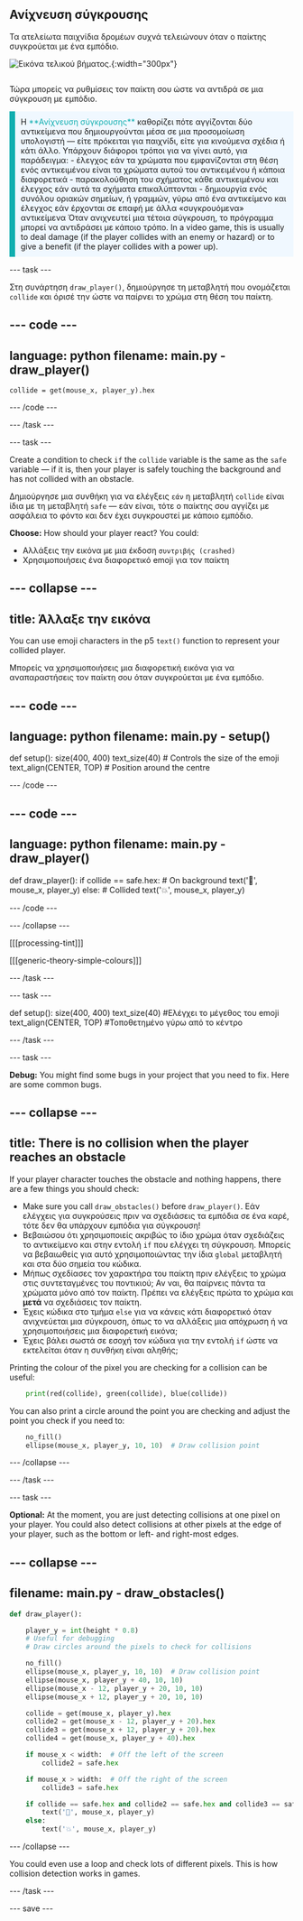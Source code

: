 ## Ανίχνευση σύγκρουσης

<div style="display: flex; flex-wrap: wrap">
<div style="flex-basis: 200px; flex-grow: 1; margin-right: 15px;">
Τα ατελείωτα παιχνίδια δρομέων συχνά τελειώνουν όταν ο παίκτης συγκρούεται με ένα εμπόδιο.
</div>
<div>

![Εικόνα τελικού βήματος.](images/collision.png){:width="300px"}

</div>
</div>

Τώρα μπορείς να ρυθμίσεις τον παίκτη σου ώστε να αντιδρά σε μια σύγκρουση με εμπόδιο.

<p style="border-left: solid; border-width:10px; border-color: #0faeb0; background-color: aliceblue; padding: 10px;">
Η <span style="color: #0faeb0">**Ανίχνευση σύγκρουσης**</span> καθορίζει πότε αγγίζονται δύο αντικείμενα που δημιουργούνται μέσα σε μια προσομοίωση υπολογιστή — είτε πρόκειται για παιχνίδι, είτε για κινούμενα σχέδια ή κάτι άλλο. Υπάρχουν διάφοροι τρόποι για να γίνει αυτό, για παράδειγμα: 
  - έλεγχος εάν τα χρώματα που εμφανίζονται στη θέση ενός αντικειμένου είναι τα χρώματα αυτού του αντικειμένου ή κάποια διαφορετικά
  - παρακολούθηση του σχήματος κάθε αντικειμένου και έλεγχος εάν αυτά τα σχήματα επικαλύπτονται
  - δημιουργία ενός συνόλου οριακών σημείων, ή γραμμών, γύρω από ένα αντικείμενο και έλεγχος εάν έρχονται σε επαφή με άλλα «συγκρουόμενα» αντικείμενα
Όταν ανιχνευτεί μια τέτοια σύγκρουση, το πρόγραμμα μπορεί να αντιδράσει με κάποιο τρόπο. In a video game, this is usually to deal damage (if the player collides with an enemy or hazard) or to give a benefit (if the player collides with a power up).
</p>

--- task ---

Στη συνάρτηση `draw_player()`, δημιούργησε τη μεταβλητή που ονομάζεται `collide` και όρισέ την ώστε να παίρνει το χρώμα στη θέση του παίκτη.

--- code ---
---
language: python
filename: main.py - draw_player()
---

    collide = get(mouse_x, player_y).hex

--- /code ---

--- /task ---

--- task ---

Create a condition to check `if` the `collide` variable is the same as the `safe` variable — if it is, then your player is safely touching the background and has not collided with an obstacle.

Δημιούργησε μια συνθήκη για να ελέγξεις `εάν` η μεταβλητή `collide` είναι ίδια με τη μεταβλητή `safe` — εάν είναι, τότε ο παίκτης σου αγγίζει με ασφάλεια το φόντο και δεν έχει συγκρουστεί με κάποιο εμπόδιο.

**Choose:** How should your player react? You could:
+ Αλλάξεις την εικόνα με μια έκδοση `συντριβής (crashed)`
+ Χρησιμοποιήσεις ένα διαφορετικό emoji για τον παίκτη

--- collapse ---
---
title: Άλλαξε την εικόνα
---

You can use emoji characters in the p5 `text()` function to represent your collided player.

Μπορείς να χρησιμοποιήσεις μια διαφορετική εικόνα για να αναπαραστήσεις τον παίκτη σου όταν συγκρούεται με ένα εμπόδιο.

--- code ---
---
language: python
filename: main.py - setup()
---

def setup(): size(400, 400) text_size(40)  # Controls the size of the emoji text_align(CENTER, TOP)  # Position around the centre

--- /code ---

--- code ---
---
language: python
filename: main.py - draw_player()
---

def draw_player(): if collide == safe.hex:  # On background text('🎈', mouse_x, player_y) else:  # Collided text('💥', mouse_x, player_y)

--- /code ---

--- /collapse ---

[[[processing-tint]]]

[[[generic-theory-simple-colours]]]

--- /task ---

--- task ---

def setup(): size(400, 400) text_size(40) #Ελέγχει το μέγεθος του emoji text_align(CENTER, TOP) #Τοποθετημένο γύρω από το κέντρο

--- /task ---

--- task ---

**Debug:** You might find some bugs in your project that you need to fix. Here are some common bugs.

--- collapse ---
---
title: There is no collision when the player reaches an obstacle
---

If your player character touches the obstacle and nothing happens, there are a few things you should check:

 - Make sure you call `draw_obstacles()` before `draw_player()`. Εάν ελέγχεις για συγκρούσεις πριν να σχεδιάσεις τα εμπόδια σε ένα καρέ, τότε δεν θα υπάρχουν εμπόδια για σύγκρουση!
 - Βεβαιώσου ότι χρησιμοποιείς ακριβώς το ίδιο χρώμα όταν σχεδιάζεις το αντικείμενο και στην εντολή `if` που ελέγχει τη σύγκρουση. Μπορείς να βεβαιωθείς για αυτό χρησιμοποιώντας την ίδια `global` μεταβλητή και στα δύο σημεία του κώδικα.
 - Μήπως σχεδίασες τον χαρακτήρα του παίκτη πριν ελέγξεις το χρώμα στις συντεταγμένες του ποντικιού; Αν ναι, θα παίρνεις πάντα τα χρώματα μόνο από τον παίκτη. Πρέπει να ελέγξεις πρώτα το χρώμα και **μετά** να σχεδιάσεις τον παίκτη.
 - Έχεις κώδικα στο τμήμα `else` για να κάνεις κάτι διαφορετικό όταν ανιχνεύεται μια σύγκρουση, όπως το να αλλάξεις μια απόχρωση ή να χρησιμοποιήσεις μια διαφορετική εικόνα;
 - Έχεις βάλει σωστά σε εσοχή τον κώδικα για την εντολή `if` ώστε να εκτελείται όταν η συνθήκη είναι αληθής;

Printing the colour of the pixel you are checking for a collision can be useful:

```python
    print(red(collide), green(collide), blue(collide))
```

You can also print a circle around the point you are checking and adjust the point you check if you need to:

```python
    no_fill()
    ellipse(mouse_x, player_y, 10, 10)  # Draw collision point
```

--- /collapse ---

--- /task ---

--- task ---

**Optional:** At the moment, you are just detecting collisions at one pixel on your player. You could also detect collisions at other pixels at the edge of your player, such as the bottom or left- and right-most edges.

--- collapse ---
---
filename: main.py - draw_obstacles()
---

```python
def draw_player():

    player_y = int(height * 0.8)
    # Useful for debugging
    # Draw circles around the pixels to check for collisions

    no_fill()
    ellipse(mouse_x, player_y, 10, 10)  # Draw collision point
    ellipse(mouse_x, player_y + 40, 10, 10)
    ellipse(mouse_x - 12, player_y + 20, 10, 10)
    ellipse(mouse_x + 12, player_y + 20, 10, 10)

    collide = get(mouse_x, player_y).hex
    collide2 = get(mouse_x - 12, player_y + 20).hex
    collide3 = get(mouse_x + 12, player_y + 20).hex
    collide4 = get(mouse_x, player_y + 40).hex

    if mouse_x < width:  # Off the left of the screen
        collide2 = safe.hex

    if mouse_x > width:  # Off the right of the screen
        collide3 = safe.hex

    if collide == safe.hex and collide2 == safe.hex and collide3 == safe.hex and collide4 == safe.hex:
        text('🎈', mouse_x, player_y)
    else:
        text('💥', mouse_x, player_y)
```

--- /collapse ---

You could even use a loop and check lots of different pixels. This is how collision detection works in games.

--- /task ---

--- save ---
